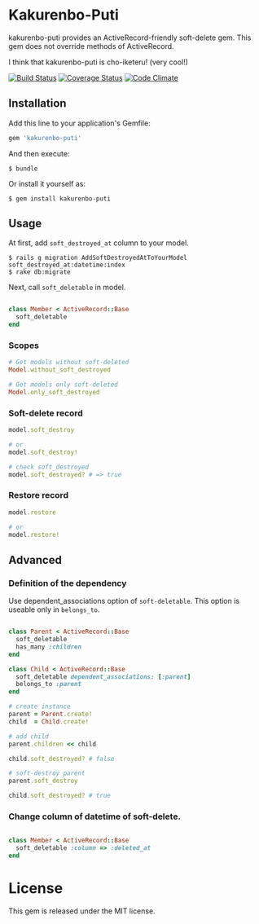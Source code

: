 # Kakurenbo\-Puti
kakurenbo-puti provides an ActiveRecord-friendly soft-delete gem.
This gem does not override methods of ActiveRecord.

I think that kakurenbo-puti is cho-iketeru! (very cool!)

[![Build Status](https://travis-ci.org/alfa-jpn/kakurenbo-puti.svg?branch=master)](https://travis-ci.org/alfa-jpn/kakurenbo-puti)
[![Coverage Status](https://coveralls.io/repos/alfa-jpn/kakurenbo-puti/badge.svg)](https://coveralls.io/r/alfa-jpn/kakurenbo-puti)
[![Code Climate](https://codeclimate.com/github/alfa-jpn/kakurenbo-puti/badges/gpa.svg)](https://codeclimate.com/github/alfa-jpn/kakurenbo-puti)

## Installation

Add this line to your application's Gemfile:

```ruby
gem 'kakurenbo-puti'
```

And then execute:

    $ bundle

Or install it yourself as:

    $ gem install kakurenbo-puti

## Usage
At first, add `soft_destroyed_at` column to your model.

```shell
$ rails g migration AddSoftDestroyedAtToYourModel soft_destroyed_at:datetime:index
$ rake db:migrate
```

Next, call `soft_deletable` in model.

```ruby

class Member < ActiveRecord::Base
  soft_deletable
end

```


### Scopes

```ruby
# Get models without soft-deleted
Model.without_soft_destroyed

# Get models only soft-deleted
Model.only_soft_destroyed
```

### Soft-delete record

```ruby
model.soft_destroy

# or
model.soft_destroy!

# check soft_destroyed
model.soft_destroyed? # => true
```

### Restore record

```ruby
model.restore

# or
model.restore!
```

## Advanced

### Definition of the dependency
Use dependent_associations option of `soft-deletable`.
This option is useable only in `belongs_to`.

```ruby

class Parent < ActiveRecord::Base
  soft_deletable
  has_many :children
end

class Child < ActiveRecord::Base
  soft_deletable dependent_associations: [:parent]
  belongs_to :parent
end

# create instance
parent = Parent.create!
child  = Child.create!

# add child
parent.children << child

child.soft_destroyed? # false

# soft-destroy parent
parent.soft_destroy

child.soft_destroyed? # true

```

### Change column of datetime of soft-delete.

```ruby

class Member < ActiveRecord::Base
  soft_deletable :column => :deleted_at
end

```

# License
This gem is released under the MIT license.
